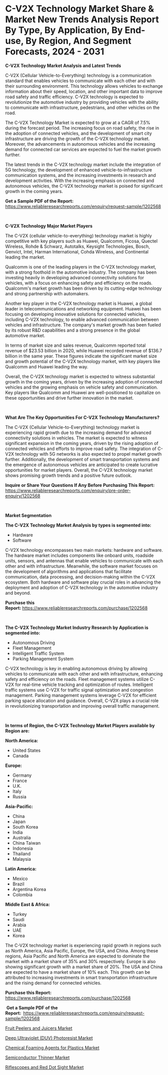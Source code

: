 <p><h1>C-V2X Technology Market Share & Market New Trends Analysis Report By Type, By Application, By End-use, By Region, And Segment Forecasts, 2024 - 2031</h1></p><p><strong>C-V2X Technology Market Analysis and Latest Trends</strong></p>
<p><p>C-V2X (Cellular Vehicle-to-Everything) technology is a communication standard that enables vehicles to communicate with each other and with their surrounding environment. This technology allows vehicles to exchange information about their speed, location, and other important data to improve road safety and traffic efficiency. C-V2X technology is expected to revolutionize the automotive industry by providing vehicles with the ability to communicate with infrastructure, pedestrians, and other vehicles on the road.</p><p>The C-V2X Technology Market is expected to grow at a CAGR of 7.5% during the forecast period. The increasing focus on road safety, the rise in the adoption of connected vehicles, and the development of smart city infrastructure are driving the growth of the C-V2X technology market. Moreover, the advancements in autonomous vehicles and the increasing demand for connected car services are expected to fuel the market growth further.</p><p>The latest trends in the C-V2X technology market include the integration of 5G technology, the development of enhanced vehicle-to-infrastructure communication systems, and the increasing investments in research and development activities. With the increasing emphasis on connected and autonomous vehicles, the C-V2X technology market is poised for significant growth in the coming years.</p></p>
<p><strong>Get a Sample PDF of the Report:&nbsp;</strong> <a href="https://www.reliableresearchreports.com/enquiry/request-sample/1202568">https://www.reliableresearchreports.com/enquiry/request-sample/1202568</a></p>
<p>&nbsp;</p>
<p><strong>C-V2X Technology Major Market Players</strong></p>
<p><p>The C-V2X (cellular vehicle-to-everything) technology market is highly competitive with key players such as Huawei, Qualcomm, Ficosa, Quectel Wireless, Rohde & Schwarz, Autotalks, Keysight Technologies, Bosch, Genvict, Intel, Harman International, Cohda Wireless, and Continental leading the market.</p><p>Qualcomm is one of the leading players in the C-V2X technology market, with a strong foothold in the automotive industry. The company has been investing heavily in developing advanced connectivity solutions for vehicles, with a focus on enhancing safety and efficiency on the roads. Qualcomm's market growth has been driven by its cutting-edge technology and strong partnership with automakers.</p><p>Another key player in the C-V2X technology market is Huawei, a global leader in telecommunications and networking equipment. Huawei has been focusing on developing innovative solutions for connected vehicles, including C-V2X technology, to enable advanced communication between vehicles and infrastructure. The company's market growth has been fueled by its robust R&D capabilities and a strong presence in the global automotive market.</p><p>In terms of market size and sales revenue, Qualcomm reported total revenue of $23.53 billion in 2020, while Huawei recorded revenue of $136.7 billion in the same year. These figures indicate the significant market size and growth potential of the C-V2X technology market, with key players like Qualcomm and Huawei leading the way.</p><p>Overall, the C-V2X technology market is expected to witness substantial growth in the coming years, driven by the increasing adoption of connected vehicles and the growing emphasis on vehicle safety and communication. Key players like Qualcomm and Huawei are well-positioned to capitalize on these opportunities and drive further innovation in the market.</p></p>
<p>&nbsp;</p>
<p><strong>What Are The Key Opportunities For C-V2X Technology Manufacturers?</strong></p>
<p><p>The C-V2X (Cellular Vehicle-to-Everything) technology market is experiencing rapid growth due to the increasing demand for advanced connectivity solutions in vehicles. The market is expected to witness significant expansion in the coming years, driven by the rising adoption of connected vehicles and efforts to improve road safety. The integration of C-V2X technology with 5G networks is also expected to propel market growth further. Additionally, the development of smart transportation systems and the emergence of autonomous vehicles are anticipated to create lucrative opportunities for market players. Overall, the C-V2X technology market shows promising growth trends and a positive future outlook.</p></p>
<p><strong>Inquire or Share Your Questions If Any Before Purchasing This Report:</strong> <a href="https://www.reliableresearchreports.com/enquiry/pre-order-enquiry/1202568">https://www.reliableresearchreports.com/enquiry/pre-order-enquiry/1202568</a></p>
<p>&nbsp;</p>
<p><strong>Market Segmentation</strong></p>
<p><strong>The C-V2X Technology Market Analysis by types is segmented into:</strong></p>
<p><ul><li>Hardware</li><li>Software</li></ul></p>
<p><p>C-V2X technology encompasses two main markets: hardware and software. The hardware market includes components like onboard units, roadside units, sensors, and antennas that enable vehicles to communicate with each other and with infrastructure. Meanwhile, the software market focuses on the development of algorithms and applications that facilitate communication, data processing, and decision-making within the C-V2X ecosystem. Both hardware and software play crucial roles in advancing the deployment and adoption of C-V2X technology in the automotive industry and beyond.</p></p>
<p><strong>Purchase this Report:&nbsp;</strong><a href="https://www.reliableresearchreports.com/purchase/1202568">https://www.reliableresearchreports.com/purchase/1202568</a></p>
<p>&nbsp;</p>
<p><strong>The C-V2X Technology Market Industry Research by Application is segmented into:</strong></p>
<p><ul><li>Autonomous Driving</li><li>Fleet Management</li><li>Intelligent Traffic System</li><li>Parking Management System</li></ul></p>
<p><p>C-V2X technology is key in enabling autonomous driving by allowing vehicles to communicate with each other and with infrastructure, enhancing safety and efficiency on the roads. Fleet management systems utilize C-V2X for real-time vehicle tracking and optimization of routes. Intelligent traffic systems use C-V2X for traffic signal optimization and congestion management. Parking management systems leverage C-V2X for efficient parking space allocation and guidance. Overall, C-V2X plays a crucial role in revolutionizing transportation and improving overall traffic management.</p></p>
<p>&nbsp;</p>
<p><strong>In terms of Region, the C-V2X Technology Market Players available by Region are:</strong></p>
<p>
    <p> <strong> North America: </strong>
        <ul>
            <li>United States</li>
            <li>Canada</li>
        </ul>
        </p> 
    <p> <strong> Europe: </strong>
        <ul>
            <li>Germany</li>
            <li>France</li>
            <li>U.K.</li>
            <li>Italy</li>
            <li>Russia</li>
        </ul>
        </p> 
    <p> <strong> Asia-Pacific: </strong>
        <ul>
            <li>China</li>
            <li>Japan</li>
            <li>South Korea</li>
            <li>India</li>
            <li>Australia</li>
            <li>China Taiwan</li>
            <li>Indonesia</li>
            <li>Thailand</li>
            <li>Malaysia</li>
        </ul>
        </p> 
    <p> <strong> Latin America: </strong>
        <ul>
            <li>Mexico</li>
            <li>Brazil</li>
            <li>Argentina Korea</li>
            <li>Colombia</li>
        </ul>
        </p> 
    <p> <strong> Middle East & Africa: </strong>
        <ul>
            <li>Turkey</li>
            <li>Saudi</li>
            <li>Arabia</li>
            <li>UAE</li>
            <li>Korea</li>
        </ul>
    </p>
    </p>
<p><p>The C-V2X technology market is experiencing rapid growth in regions such as North America, Asia Pacific, Europe, the USA, and China. Among these regions, Asia Pacific and North America are expected to dominate the market with a market share of 35% and 30% respectively. Europe is also showing significant growth with a market share of 20%. The USA and China are expected to have a market share of 10% each. This growth can be attributed to increasing investments in smart transportation infrastructure and the rising demand for connected vehicles.</p></p>
<p><strong>Purchase this Report: </strong><a href="https://www.reliableresearchreports.com/purchase/1202568">https://www.reliableresearchreports.com/purchase/1202568</a></p>
<p>&nbsp;<strong>Get a Sample PDF of the Report:&nbsp;&nbsp;</strong><a href="https://www.reliableresearchreports.com/enquiry/request-sample/1202568">https://www.reliableresearchreports.com/enquiry/request-sample/1202568</a></p>
<p><strong></strong></p>
<p><p><a href="https://view.publitas.com/reportprime-1/fruit-peelers-and-juicers-market-research-report-unlocks-analysis-on-the-market-financial-status-market-size-and-market-revenue-upto-2031/">Fruit Peelers and Juicers Market</a></p><p><a href="https://metal-farmhouse-e95.notion.site/Deep-Ultraviolet-DUV-Photoresist-Market-Size-Focuses-on-Market-Dynamics-In-Depth-Analysis-and-Fut-b4dd8c1db39946fca9c926df610ed2f9">Deep Ultraviolet (DUV) Photoresist Market</a></p><p><a href="https://gratis-rainforest-2ca.notion.site/Chemical-Foaming-Agents-for-Plastics-Market-Size-Reflecting-a-Forecast-Till-2031-Market-By-Type-By-334f9fea9c33413b88a5405900c0913e">Chemical Foaming Agents for Plastics Market</a></p><p><a href="https://crocus-run-b5a.notion.site/Semiconductor-Thinner-Market-Size-Market-Trends-and-Growth-Outlook-forecasted-for-period-from-2024-57f1ed029d1a498b866a7ac11c482171">Semiconductor Thinner Market</a></p><p><a href="https://view.publitas.com/reportprime-1/riflescopes-and-red-dot-sight-market-research-report-provides-thorough-industry-overview-which-offers-an-in-depth-analysis-of-product-trends-and-new-market-divisions/">Riflescopes and Red Dot Sight Market</a></p></p>